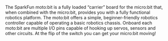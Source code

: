 <!--
---
name: moto:bit
type: motor
manufacturer: SparkFun
description: turn the micro:bit into a robot
pxt: https://github.com/sparkfun/pxt-moto-bit
buy: https://shop.pimoroni.com/products/sparkfun-moto-bit
image: 'sparkfun-motobit.jpg'
pin:
  P20:
    mode: I2C
  P19:
    mode: I2C
  P15:
    mode: digital
    name: Servo Motor
  P16:
    mode: digital
    name: Servo Motor
i2c:
  '0x59':
    name: Motor Driver
    device: DRV8835
-->
The SparkFun moto:bit is a fully loaded “carrier” board for the micro:bit that, when combined with the micro:bit, provides you with a fully functional robotics platform. The moto:bit offers a simple, beginner-friendly robotics controller capable of operating a basic robotics chassis. Onboard each moto:bit are multiple I/O pins capable of hooking up servos, sensors and other circuits. At the flip of the switch you can get your micro:bit moving!